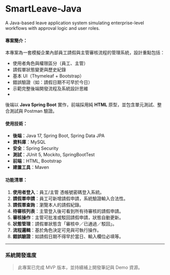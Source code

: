 # SmartLeave-Java
A Java-based leave application system simulating enterprise-level workflows with approval logic and user roles.

#### 專案簡介：
本專案為一套模擬企業內部員工請假與主管審核流程的管理系統，設計重點包括：
- 使用者角色與權限區分（員工、主管）
- 請假單狀態變更與歷史紀錄
- 基本 UI（Thymeleaf + Bootstrap）
- 錯誤驗證（如：請假日期不可早於今日）
- 示範完整後端開發流程及系統設計思維
- 
後端以 **Java Spring Boot** 實作，前端採用純 **HTML** 原型，並包含單元測試、整合測試與 Postman 驗證。

#### 使用技術： 
- **後端**：Java 17, Spring Boot, Spring Data JPA  
- **資料庫**：MySQL  
- **安全**：Spring Security  
- **測試**：JUnit 5, Mockito, SpringBootTest  
- **前端**：HTML, Bootstrap  
- **建置工具**：Maven  

#### 功能清單：
1. **使用者登入**：員工/主管 憑帳號密碼登入系統。  
2. **請假單申請**：員工可新增請假申請，系統驗證輸入合法性。  
3. **請假單查詢**：瀏覽本人的請假紀錄。  
4. **待審核列表**：主管登入後可看到所有待審核的請假申請。  
5. **審核操作**：主管可批准或駁回請假申請，狀態自動更新。  
6. **狀態管理**：請假單狀態含「審核中／已通過／駁回」。  
7. **流程邏輯**：基於角色決定可見與可執行操作。  
8. **錯誤驗證**：如請假日期不得早於當日、輸入欄位必填等。
    
---

### 系統開發進度  
> 此專案已完成 MVP 版本，並持續補上開發筆記與 Demo 資源。
